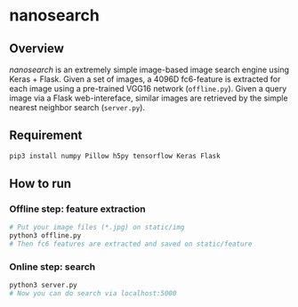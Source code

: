 # nanosearch

## Overview
*nanosearch* is an extremely simple image-based image search engine using Keras + Flask.
Given a set of images, a 4096D fc6-feature is extracted for each image using a pre-trained VGG16 network (`offline.py`).
Given a query image via a Flask web-intereface, similar images are retrieved by the simple nearest neighbor search (`server.py`).

## Requirement
```bash
pip3 install numpy Pillow h5py tensorflow Keras Flask 
```

## How to run

### Offline step: feature extraction
```bash
# Put your image files (*.jpg) on static/img
python3 offline.py
# Then fc6 features are extracted and saved on static/feature
```

### Online step: search
```bash
python3 server.py
# Now you can do search via localhost:5000
```